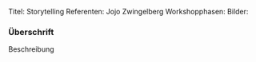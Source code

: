 Titel: Storytelling
Referenten: Jojo Zwingelberg
Workshopphasen: 
Bilder: 

### Überschrift

Beschreibung
